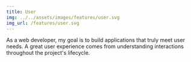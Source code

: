 ```yaml
---
title: User
img: ../../assets/images/features/user.svg
img_url: /features/user.svg
---
```


As a web developer, my goal is to build applications that truly meet user needs. A great user experience comes from understanding interactions throughout the project's lifecycle.
